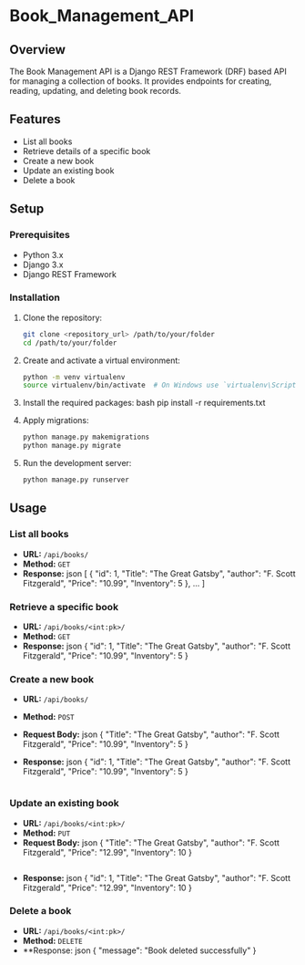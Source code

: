 ﻿# Book_Management_API

## Overview

The Book Management API is a Django REST Framework (DRF) based API for managing a collection of books. It provides endpoints for creating, reading, updating, and deleting book records.

## Features

- List all books
- Retrieve details of a specific book
- Create a new book
- Update an existing book
- Delete a book

## Setup

### Prerequisites

- Python 3.x 
- Django 3.x
- Django REST Framework

### Installation

1. Clone the repository:
   ```bash
   git clone <repository_url> /path/to/your/folder
   cd /path/to/your/folder
   ```

2. Create and activate a virtual environment:
   ```bash
   python -m venv virtualenv
   source virtualenv/bin/activate  # On Windows use `virtualenv\Scripts\activate`
   ```

3. Install the required packages:
   bash
   pip install -r requirements.txt
   

4. Apply migrations:
   ```bash
   python manage.py makemigrations
   python manage.py migrate
   ```
   

5. Run the development server:
   ```bash
   python manage.py runserver
   ```
   

## Usage

### List all books

- **URL:** `/api/books/`
- **Method:** `GET`
- **Response:**
  json
  [
      {
          "id": 1,
          "Title": "The Great Gatsby",
          "author": "F. Scott Fitzgerald",
          "Price": "10.99",
          "Inventory": 5
      },
      ...
  ]
  

### Retrieve a specific book

- **URL:** `/api/books/<int:pk>/`
- **Method:** `GET`
- **Response:**
  json
  {
      "id": 1,
      "Title": "The Great Gatsby",
      "author": "F. Scott Fitzgerald",
      "Price": "10.99",
      "Inventory": 5
  }
  

### Create a new book

- **URL:** `/api/books/`
- **Method:** `POST`
- **Request Body:**
  json
  {
      "Title": "The Great Gatsby",
      "author": "F. Scott Fitzgerald",
      "Price": "10.99",
      "Inventory": 5
  }
  
- **Response:**
  json
  {
      "id": 1,
      "Title": "The Great Gatsby",
      "author": "F. Scott Fitzgerald",
      "Price": "10.99",
      "Inventory": 5
  }
  ```

### Update an existing book

- **URL:** `/api/books/<int:pk>/`
- **Method:** `PUT`
- **Request Body:**
  json
  {
      "Title": "The Great Gatsby",
      "author": "F. Scott Fitzgerald",
      "Price": "12.99",
      "Inventory": 10
  }
  ```
- **Response:**
  json
  {
      "id": 1,
      "Title": "The Great Gatsby",
      "author": "F. Scott Fitzgerald",
      "Price": "12.99",
      "Inventory": 10
  }
  

### Delete a book

- **URL:** `/api/books/<int:pk>/`
- **Method:** `DELETE`
- **Response:
  json
  {
      "message": "Book deleted successfully"
  }
  


